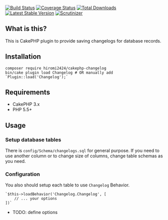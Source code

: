 [![Build Status](https://img.shields.io/travis/hiromi2424/cakephp-changelog/master.svg?style=flat-square)](https://travis-ci.org/hiromi2424/cakephp-changelog)
[![Coverage Status](https://img.shields.io/codecov/c/github/hiromi2424/cakephp-changelog.svg?style=flat-square)](https://codecov.io/github/hiromi2424/cakephp-changelog)
[![Total Downloads](https://img.shields.io/packagist/dt/hiromi2424/cakephp-changelog.svg?style=flat-square)](https://packagist.org/packages/hiromi2424/cakephp-changelog)
[![Latest Stable Version](https://img.shields.io/packagist/v/hiromi2424/cakephp-changelog.svg?style=flat-square)](https://packagist.org/packages/hiromi2424/cakephp-changelog)
[![Scrutinizer](https://img.shields.io/scrutinizer/g/hiromi2424/cakephp-changelog.svg)](https://scrutinizer-ci.com/g/hiromi2424/cakephp-changelog/)

## What is this?

This is CakePHP plugin to provide saving changelogs for database records.

## Installation

```
composer require hiromi2424/cakephp-changelog
bin/cake plugin load Changelog # OR manually add `Plugin::load('Changelog');`
```

## Requirements

* CakePHP 3.x
* PHP 5.5+

## Usage

### Setup database tables

There is `config/Schema/changelogs.sql` for general purpose.
If you need to use another column or to change size of columns, change table schemas as you need.

### Configuration

You also should setup each table to use `Changelog` Behavior.

    `$this->loadBehavior('Changelog.Changelog', [
        // ... your options
    ])`

- TODO: define options

